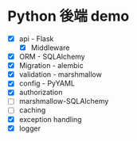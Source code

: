 # Python 後端 demo
+ [x] api - Flask
  + [x] Middleware
+ [x] ORM - SQLAlchemy
+ [x] Migration - alembic
+ [x] validation - marshmallow
+ [x] config - PyYAML
+ [x] authorization
+ [ ] marshmallow-SQLAlchemy
+ [ ] caching
+ [x] exception handling
+ [x] logger